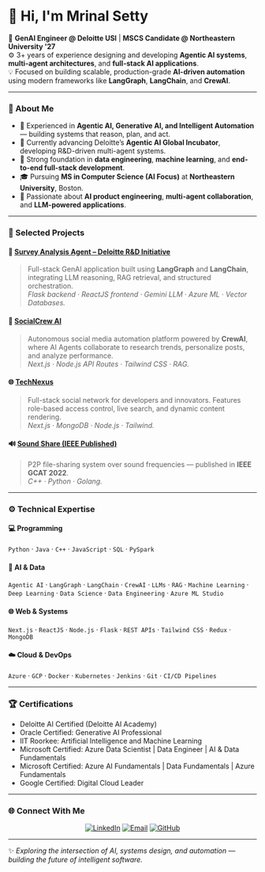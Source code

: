 # 👋 Hi, I'm Mrinal Setty  

🎯 **GenAI Engineer @ Deloitte USI** | **MSCS Candidate @ Northeastern University '27**  
⚙️ 3+ years of experience designing and developing **Agentic AI systems**, **multi-agent architectures**, and **full-stack AI applications**.  
💡 Focused on building scalable, production-grade **AI-driven automation** using modern frameworks like **LangGraph**, **LangChain**, and **CrewAI**.  

---

### 🧭 About Me  
- 🧠 Experienced in **Agentic AI, Generative AI, and Intelligent Automation** — building systems that reason, plan, and act.  
- 💼 Currently advancing Deloitte’s **Agentic AI Global Incubator**, developing R&D-driven multi-agent systems.  
- 🧩 Strong foundation in **data engineering**, **machine learning**, and **end-to-end full-stack development**.  
- 🎓 Pursuing **MS in Computer Science (AI Focus)** at **Northeastern University**, Boston.  
- 🚀 Passionate about **AI product engineering**, **multi-agent collaboration**, and **LLM-powered applications**.  

---

### 🧩 Selected Projects  

#### 🧠 [Survey Analysis Agent – Deloitte R&D Initiative](#)
> Full-stack GenAI application built using **LangGraph** and **LangChain**, integrating LLM reasoning, RAG retrieval, and structured orchestration.  
> *Flask backend · ReactJS frontend · Gemini LLM · Azure ML · Vector Databases.*

#### 🤖 [SocialCrew AI](#)
> Autonomous social media automation platform powered by **CrewAI**, where AI Agents collaborate to research trends, personalize posts, and analyze performance.  
> *Next.js · Node.js API Routes · Tailwind CSS · RAG.*

#### 🌐 [TechNexus](#)
> Full-stack social network for developers and innovators. Features role-based access control, live search, and dynamic content rendering.  
> *Next.js · MongoDB · Node.js · Tailwind.*

#### 🔊 [Sound Share (IEEE Published)](https://ieeexplore.ieee.org/document/9972172)
> P2P file-sharing system over sound frequencies — published in **IEEE GCAT 2022**.  
> *C++ · Python · Golang.*

---

### ⚙️ Technical Expertise  

#### 💻 Programming  
`Python` · `Java` · `C++` · `JavaScript` · `SQL` · `PySpark`

#### 🧠 AI & Data  
`Agentic AI` · `LangGraph` · `LangChain` · `CrewAI` · `LLMs` · `RAG` · `Machine Learning` · `Deep Learning` · `Data Science` · `Data Engineering` · `Azure ML Studio`

#### 🌐 Web & Systems  
`Next.js` · `ReactJS` · `Node.js` · `Flask` · `REST APIs` · `Tailwind CSS` · `Redux` · `MongoDB`

#### ☁️ Cloud & DevOps  
`Azure` · `GCP` · `Docker` · `Kubernetes` · `Jenkins` · `Git` · `CI/CD Pipelines`

---

### 🏆 Certifications  
- Deloitte AI Certified (Deloitte AI Academy)  
- Oracle Certified: Generative AI Professional  
- IIT Roorkee: Artificial Intelligence and Machine Learning  
- Microsoft Certified: Azure Data Scientist | Data Engineer | AI & Data Fundamentals
- Microsoft Certified: Azure AI Fundamentals | Data Fundamentals | Azure Fundamentals
- Google Certified: Digital Cloud Leader

---

### 🌐 Connect With Me  

<p align="center">
  <a href="https://linkedin.com/in/mrinalsetty"><img src="https://img.shields.io/badge/LinkedIn-0077B5?logo=linkedin&logoColor=white" alt="LinkedIn"/></a>
  <a href="mailto:mrinalsetty2000@gmail.com"><img src="https://img.shields.io/badge/Email-mrinalsetty2000@gmail.com-red?logo=gmail&logoColor=white" alt="Email"/></a>
  <a href="https://github.com/mrinalsetty"><img src="https://img.shields.io/badge/GitHub-100000?logo=github&logoColor=white" alt="GitHub"/></a>
</p>

---

✨ *Exploring the intersection of AI, systems design, and automation — building the future of intelligent software.*
